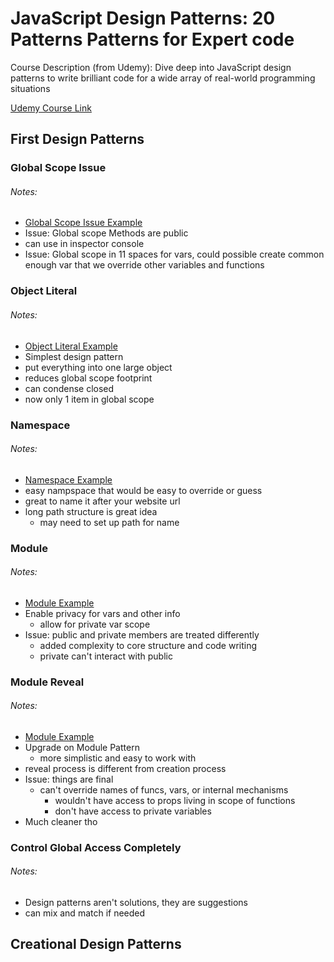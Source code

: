 
# JavaScript Design Patterns: 20 Patterns Patterns for Expert code

Course Description (from Udemy): Dive deep into JavaScript design patterns to write brilliant code for a wide array of real-world programming situations

[Udemy Course Link](https://www.udemy.com/javascript-design-patterns-20-patterns-for-expert-code)

## First Design Patterns

### Global Scope Issue

###### Notes:
- [Global Scope Issue Example](section1/start/js/script-global-scope-issue.js)
- Issue: Global scope Methods are public
- can use in inspector console
- Issue: Global scope in 11 spaces for vars, could possible create common enough var that we override other variables and functions

### Object Literal

###### Notes:
- [Object Literal Example](section1/start/js/script-obj-literal.js)
- Simplest design pattern
- put everything into one large object
- reduces global scope footprint
- can condense closed
- now only 1 item in global scope

### Namespace

###### Notes:
- [Namespace Example](section1/start/js/script-namespace.js)
- easy nampspace that would be easy to override or guess
- great to name it after your website url
- long path structure is great idea
  - may need to set up path for name

### Module

###### Notes:
- [Module Example](section1/start/js/script-module.js)
- Enable privacy for vars and other info
  - allow for private var scope
- Issue: public and private members are treated differently
  - added complexity to core structure and code writing
  - private can't interact with public

### Module Reveal

###### Notes:
- [Module Example](section1/start/js/script-module-reveaal.js)
- Upgrade on Module Pattern
  - more simplistic and easy to work with
- reveal process is different from creation process
- Issue: things are final
  - can't override names of funcs, vars, or internal mechanisms
    - wouldn't have access to props living in scope of functions
    - don't have access to private variables
- Much cleaner tho

### Control Global Access Completely

###### Notes:
- Design patterns aren't solutions, they are suggestions
- can mix and match if needed

## Creational Design Patterns
